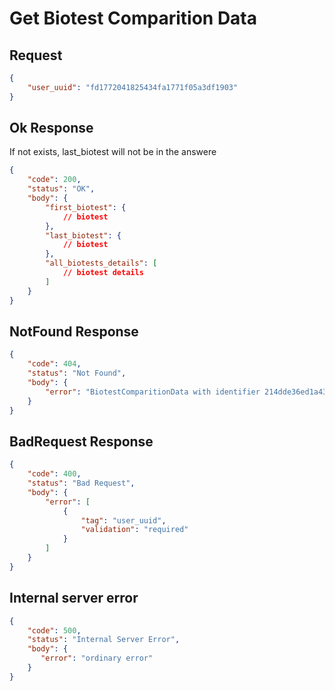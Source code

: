 # Get Biotest Comparition Data

## Request

```JSON
{
    "user_uuid": "fd1772041825434fa1771f05a3df1903"
}
```

## Ok Response

If not exists, last_biotest will not be in the answere

```JSON
{
    "code": 200,
    "status": "OK",
    "body": {
        "first_biotest": {
            // biotest
        },
        "last_biotest": {
            // biotest
        },
        "all_biotests_details": [
            // biotest details
        ]
    }
}
```

## NotFound Response

```JSON
{
    "code": 404,
    "status": "Not Found",
    "body": {
        "error": "BiotestComparitionData with identifier 214dde36ed1a437baff06f515633048c not found"
    }
}
```

## BadRequest Response

```JSON
{
    "code": 400,
    "status": "Bad Request",
    "body": {
        "error": [
            {
                "tag": "user_uuid",
                "validation": "required"
            }
        ]
    }
}
```

## Internal server error

```JSON
{
    "code": 500,
    "status": "Internal Server Error",
    "body": {
       "error": "ordinary error"
    }
}
```
